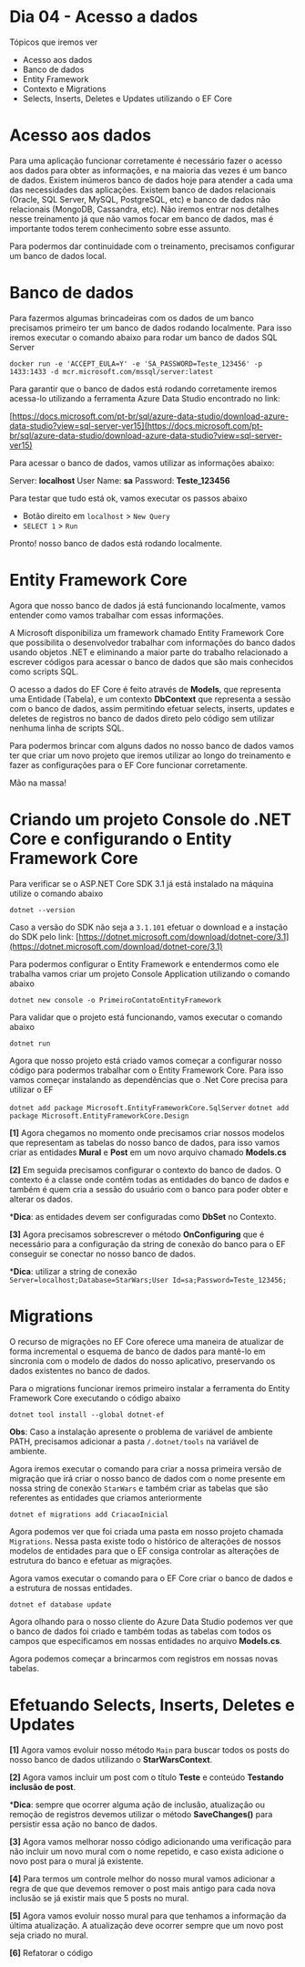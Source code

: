 # Dia 04 - Acesso a dados

Tópicos que iremos ver

* Acesso aos dados
* Banco de dados
* Entity Framework
* Contexto e Migrations
* Selects, Inserts, Deletes e Updates utilizando o EF Core

# Acesso aos dados

Para uma aplicação funcionar corretamente é necessário fazer o acesso aos dados para obter as informações, e na maioria das vezes é um banco de dados. Existem inúmeros banco de dados hoje para atender a cada uma das necessidades das aplicações. Existem banco de dados relacionais (Oracle, SQL Server, MySQL, PostgreSQL, etc) e banco de dados não relacionais (MongoDB, Cassandra, etc). Não iremos entrar nos detalhes nesse treinamento já que não vamos focar em banco de dados, mas é importante todos terem conhecimento sobre esse assunto.

Para podermos dar continuidade com o treinamento, precisamos configurar um banco de dados local.

# Banco de dados

Para fazermos algumas brincadeiras com os dados de um banco precisamos primeiro ter um banco de dados rodando localmente. Para isso iremos executar o comando abaixo para rodar um banco de dados SQL Server

`docker run -e 'ACCEPT_EULA=Y' -e 'SA_PASSWORD=Teste_123456' -p 1433:1433 -d mcr.microsoft.com/mssql/server:latest`

Para garantir que o banco de dados está rodando corretamente iremos acessa-lo utilizando a ferramenta Azure Data Studio encontrado no link:

[https://docs.microsoft.com/pt-br/sql/azure-data-studio/download-azure-data-studio?view=sql-server-ver15](https://docs.microsoft.com/pt-br/sql/azure-data-studio/download-azure-data-studio?view=sql-server-ver15)

Para acessar o banco de dados, vamos utilizar as informações abaixo:

Server: **localhost**
User Name: **sa**
Password: **Teste_123456**

Para testar que tudo está ok, vamos executar os passos abaixo

- Botão direito em `localhost` > `New Query`
- `SELECT 1` > `Run`

Pronto! nosso banco de dados está rodando localmente.

# Entity Framework Core

Agora que nosso banco de dados já está funcionando localmente, vamos entender como vamos trabalhar com essas informações.

A Microsoft disponibiliza um framework chamado Entity Framework Core que possibilita o desenvolvedor trabalhar com informações do banco dados usando objetos .NET e eliminando a maior parte do trabalho relacionado a escrever códigos para acessar o banco de dados que são mais conhecidos como scripts SQL.

O acesso a dados do EF Core é feito através de **Models**, que representa uma Entidade (Tabela), e um contexto **DbContext** que representa a sessão com o banco de dados, assim permitindo efetuar selects, inserts, updates e deletes de registros no banco de dados direto pelo código sem utilizar nenhuma linha de scripts SQL.

Para podermos brincar com alguns dados no nosso banco de dados vamos ter que criar um novo projeto que iremos utilizar ao longo do treinamento e fazer as configurações para o EF Core funcionar corretamente.

Mão na massa!

# Criando um projeto Console do .NET Core e configurando o Entity Framework Core

Para verificar se o ASP.NET Core SDK 3.1 já está instalado na máquina utilize o comando abaixo

`dotnet --version`

Caso a versão do SDK não seja a `3.1.101` efetuar o download e a instação do SDK pelo link:
[https://dotnet.microsoft.com/download/dotnet-core/3.1](https://dotnet.microsoft.com/download/dotnet-core/3.1)

Para podermos configurar o Entity Framework e entendermos como ele trabalha vamos criar um projeto Console Application utilizando o comando abaixo

`dotnet new console -o PrimeiroContatoEntityFramework`

Para validar que o projeto está funcionando, vamos executar o comando abaixo

`dotnet run`

Agora que nosso projeto está criado vamos começar a configurar nosso código para podermos trabalhar com o Entity Framework Core. Para isso vamos começar instalando as dependências que o .Net Core precisa para utilizar o EF

`dotnet add package Microsoft.EntityFrameworkCore.SqlServer`
`dotnet add package Microsoft.EntityFrameworkCore.Design`

**[1]** Agora chegamos no momento onde precisamos criar nossos modelos que representam as tabelas do nosso banco de dados, para isso vamos criar as entidades **Mural** e **Post** em um novo arquivo chamado **Models.cs**

**[2]** Em seguida precisamos configurar o contexto do banco de dados. O contexto é a classe onde contêm todas as entidades do banco de dados e também é quem cria a sessão do usuário com o banco para poder obter e alterar os dados.

***Dica**: as entidades devem ser configuradas como **DbSet** no Contexto.

**[3]** Agora precisamos sobrescrever o método **OnConfiguring** que é necessário para a configuração da string de conexão do banco para o EF conseguir se conectar no nosso banco de dados.

***Dica**: utilizar a string de conexão `Server=localhost;Database=StarWars;User Id=sa;Password=Teste_123456;`

# Migrations

O recurso de migrações no EF Core oferece uma maneira de atualizar de forma incremental o esquema de banco de dados para mantê-lo em sincronia com o modelo de dados do nosso aplicativo, preservando os dados existentes no banco de dados.

Para o migrations funcionar iremos primeiro instalar a ferramenta do Entity Framework Core  executando o código abaixo

`dotnet tool install --global dotnet-ef`

**Obs**: Caso a instalação apresente o problema de variável de ambiente PATH, precisamos adicionar a pasta `/.dotnet/tools` na variável de ambiente.

Agora iremos executar o comando para criar a nossa primeira versão de migração que irá criar o nosso banco de dados com o nome presente em nossa string de conexão `StarWars` e também criar as tabelas que são referentes as entidades que criamos anteriormente

`dotnet ef migrations add CriacaoInicial`

Agora podemos ver que foi criada uma pasta em nosso projeto chamada `Migrations`. Nessa pasta existe todo o histórico de alterações de nossos modelos de entidades para que o EF consiga controlar as alterações de estrutura do banco e efetuar as migrações.

Agora vamos executar o comando para o EF Core criar o banco de dados e a estrutura de nossas entidades.

`dotnet ef database update`

Agora olhando para o nosso cliente do Azure Data Studio podemos ver que o banco de dados foi criado e também todas as tabelas com todos os campos que especificamos em nossas entidades no arquivo **Models.cs**.

Agora podemos começar a brincarmos com registros em nossas novas tabelas.

# Efetuando Selects, Inserts, Deletes e Updates

**[1]** Agora vamos evoluir nosso método `Main` para buscar todos os posts do nosso banco de dados utilizando o **StarWarsContext**.

**[2]** Agora vamos incluir um post com o título **Teste** e conteúdo **Testando inclusão de post**. 

***Dica**: sempre que ocorrer alguma ação de inclusão, atualização ou remoção de registros devemos utilizar o método **SaveChanges()** para persistir essa ação no banco de dados. 

**[3]** Agora vamos melhorar nosso código adicionando uma verificação para não incluir um novo mural com o nome repetido, e caso exista adicione o novo post para o mural já existente.

**[4]** Para termos um controle melhor do nosso mural vamos adicionar a regra de que que devemos remover o post mais antigo para cada nova inclusão se já existir mais que 5 posts no mural.

**[5]** Agora vamos evoluir nosso mural para que tenhamos a informação da última atualização. A atualização deve ocorrer sempre que um novo post seja criado no mural.

**[6]** Refatorar o código
